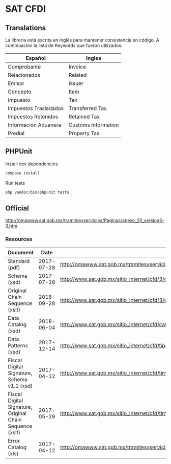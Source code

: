 # SAT CFDI


## Translations
La librería está escrita en inglés para mantener consistencia en código.
A continuación la lista de Keywords que fueron utilizados:

| Español | Ingles |
| ------------- | ------------- |
| Comprobante | Invoice |
| Relacionados | Related |
| Emisor | Issuer |
| Concepto | Item |
| Impuesto | Tax |
| Impuestos Trasladados | Transferred Tax |
| Impuestos Retenidos | Retained Tax |
| Información Aduanera | Customs Information |
| Predial | Property Tax |



## PHPUnit

Install dev dependencies
```bash
compose install
```

Run tests
```bash
php vendor/bin/phpunit tests
```

## Official

http://omawww.sat.gob.mx/tramitesyservicios/Paginas/anexo_20_version3-3.htm

### Resources

| Document | Date | URL |
|----------|------|-----|
| Standard (pdf) | 2017-07-28 | http://omawww.sat.gob.mx/tramitesyservicios/Paginas/documentos/cfdv33.pdf |
| Schema (xsd) | 2017-07-28 | http://www.sat.gob.mx/sitio_internet/cfd/3/cfdv33.xsd |
| Original Chain Sequence (xslt) | 2018-09-28 | http://www.sat.gob.mx/sitio_internet/cfd/3/cadenaoriginal_3_3/cadenaoriginal_3_3.xslt |
| Data Catalog (xsd) | 2018-06-04 | http://www.sat.gob.mx/sitio_internet/cfd/catalogos/catCFDI.xsd |
| Data Patterns (xsd) | 2017-12-14 | http://www.sat.gob.mx/sitio_internet/cfd/tipoDatos/tdCFDI/tdCFDI.xsd |
| Fiscal Digital Signature, Schema v1.1 (xsd) | 2017-04-12 | http://www.sat.gob.mx/sitio_internet/cfd/timbrefiscaldigital/TimbreFiscalDigitalv11.xsd
| Fiscal Digital Signature, Original Chain Sequence (xslt) | 2017-05-29 | http://www.sat.gob.mx/sitio_internet/cfd/timbrefiscaldigital/cadenaoriginal_TFD_1_1.xslt |
| Error Catalog (xls) | 2017-04-12 | http://omawww.sat.gob.mx/tramitesyservicios/Paginas/documentos/MatrizDeErrores_CFDI_v33.xls |